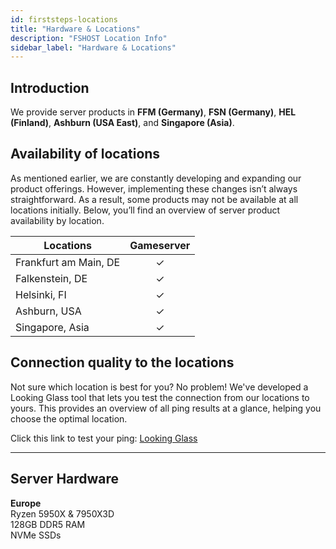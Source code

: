 ```yaml
---
id: firststeps-locations
title: "Hardware & Locations"
description: "FSHOST Location Info"
sidebar_label: "Hardware & Locations"
---
```


## Introduction

We provide server products in **FFM (Germany)**, **FSN (Germany)**, **HEL (Finland)**, **Ashburn (USA East)**, and **Singapore (Asia)**.

## Availability of locations

As mentioned earlier, we are constantly developing and expanding our product offerings. However, implementing these changes isn’t always straightforward. As a result, some products may not be available at all locations initially. Below, you’ll find an overview of server product availability by location.

| Locations               | Gameserver |
| ----------------------- | :---------:|
| Frankfurt am Main, DE	  | ✓          |
| Falkenstein, DE         | ✓          |
| Helsinki, FI            | ✓          |
| Ashburn, USA            | ✓          |
| Singapore, Asia         | ✓          |


## Connection quality to the locations

Not sure which location is best for you? No problem! We've developed a Looking Glass tool that lets you test the connection from our locations to yours. This provides an overview of all ping results at a glance, helping you choose the optimal location.

Click this link to test your ping: [Looking Glass](https://fshost.me/lg)

---

## Server Hardware

**Europe**<br />
Ryzen 5950X & 7950X3D <br />
128GB DDR5 RAM<br />
NVMe SSDs
